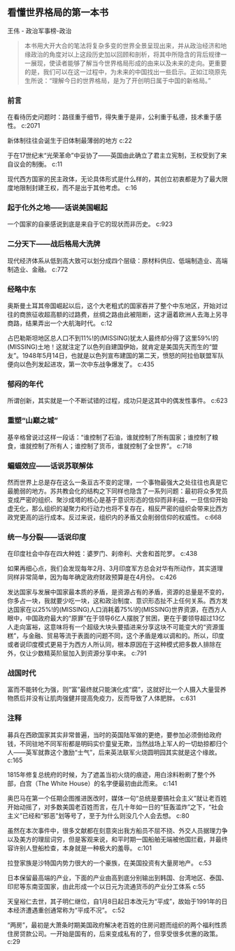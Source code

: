 ## 看懂世界格局的第一本书

王伟  -  政治军事榜-政治

> 本书用大开大合的笔法将复杂多变的世界全景呈现出来，并从政治经济和地缘政治的角度对以上这段历史加以回顾和剖析，将其中所隐含的背后规律一一展现，使读者能够了解当今世界格局形成的由来以及未来的走向。更重要的是，我们可以在这一过程中，为未来的中国找出一些启示。正如江晓原先生所说：“理解今日的世界格局，是为了开创明日属于中国的新格局。”


### 前言

在看待历史问题时：路径重于细节，得失重于是非，公利重于私德，技术重于感性。 c:2071

新体制往往会诞生于旧体制最薄弱的地方 c:22

于在17世纪末“光荣革命”中妥协了——英国由此确立了君主立宪制，王权受到了来自议会的制衡。 c:11

现代西方国家的民主政体，无论具体形式是什么样的，其创立初衷都是为了最大限度地限制封建王权，而不是出于其他考虑。 c:16

### 起于化外之地——话说美国崛起

一个国家的自豪感说到底是来自于它的现状而非历史。 c:923

### 二分天下——战后格局大洗牌

现代经济体系从低到高大致可以划分成四个层级：原材料供应、低端制造业、高端制造业、金融。 c:772

### 经略中东

奥斯曼土耳其帝国崛起以后，这个大老粗式的国家吞并了整个中东地区，开始对过往的商旅征收超高额的过路费，丝绸之路由此被阻断，这才逼着欧洲人去海上另寻商路，结果弄出一个大航海时代。 c:12

占巴勒斯坦地区总人口不到11%!的(MISSING)犹太人最终却分得了这里59%!的(MISSING)土地！这就注定了以色列自建国伊始，就肯定是美国先天而生的“盟友”。1948年5月14日，也就是以色列宣布建国的第二天，愤怒的阿拉伯联盟军队便向以色列发起进攻，第一次中东战争爆发了。 c:435

### 郁闷的年代

所谓创新，其实就是一个不断试错的过程，成功只是这其中的偶发性事件。 c:623

### 重塑“山巅之城”

基辛格曾说过这样一段话：“谁控制了石油，谁就控制了所有国家；谁控制了粮食，谁就控制了所有人；谁控制了货币，谁就控制了全世界”。 c:718

### 蝙蝠效应——话说苏联解体

然而世界上总是存在这么一条亘古不变的定理，一个事物最强大之处往往也真是它最脆弱的地方。苏共教会化的结构之下同样也隐含了一系列问题：最初将众多党员变成严密的组织、聚沙成塔的核心是基于意识形态的信仰而非利益，一旦信仰开始虚无化，那么组织的凝聚力和行动力也将不复存在，相反严密的组织会带来比西方政党更高的运行成本。反过来说，组织内的矛盾又会削弱信仰的权威性。 c:668

### 统一与分裂——话说印度

在印度社会中存在四大种姓：婆罗门、刹帝利、犬舍和首陀罗。 c:438

如果再细心点，我们会发现每年2月、3月印度军方总会对华有所动作，其实道理同样非常简单，因为每年确定政府财政预算是在4月份。 c:426

发达国家与发展中国家最本质的矛盾，是资源占有的矛盾，资源的总量是不变的，你多占一块，我就要少吃一块，这和政治制度、意识形态扯不上任何关系。西方发达国家在以25%!的(MISSING)人口消耗着75%!的(MISSING)世界资源，在西方人眼中，中国政府最大的“原罪”在于领导6亿人摆脱了贫困，更在于要领导超过13亿人走向富裕，这意味将有一个超级大块头要插进来分享这块不可能变大的“资源蛋糕”，与金融、贸易等流于表面的问题不同，这个矛盾是难以调和的。所以，印度或者说印度模式更易于为西方人所认同，根本原因在于这种模式把多数人排除在外，仅让少数精英阶层加入到资源分享中来。 c:791

### 战国时代

富而不能转化为强，则“富”最终就只能演化成“腐”，这就好比一个人摄入大量营养物质后并没有让肌肉强健并提高免疫力，反而导致了人体肥胖。 c:631

### 注释

募兵在西欧国家其实非常普遍，当时的英国陆军做的更绝，要参加必须倒给政府钱，不同驻地不同军衔都是明码实价童叟无欺，当然战场上军人的一切劫掠都归个人——英军就靠这个激励“士气”，后来英法联军火烧圆明园其实就是这个缘故。 c:165

1815年修复总统府的时候，为了遮盖当初火烧的痕迹，用白涂料粉刷了整个外部，白宫（The White House）的名字便最初由此而来。 c:141

奥巴马在第一个任期企图推进医改时，媒体一句“总统是要搞社会主义”就让老百姓开始动摇了，对多数美国老百姓而言，在几十年如一日的“狂轰滥炸”之下，“社会主义”已经和“邪恶”划等号了，至于为什么则没几个人会去想。 c:80

虽然在本次事件中，很多文献都在刻意突出我方船员不屈不挠、外交人员据理力争以及美方的理屈词穷，但是客观来说，和平时期一国船舶无端被他国拦截，并最终容许别人登船检查，本身就是一种极大的羞辱。 c:101

拉登家族是沙特国内势力很大的一个豪族，在美国投资有大量房地产。 c:53

日本保留最高端的产业，下面的产业由高到底分别输出到韩国、台湾地区、泰国、印尼等东南亚国家，由此形成一个以日元为流通货币的产业分工体系 c:55

天皇裕仁去世，其子明仁继位，自1月8日起日本改元为“平成”，故始于1991年的日本经济遭遇重创通常称为“平成不况”。 c:52

“两房”，最初是大萧条时期美国政府解决老百姓的住房问题而组织的两个福利性质住房贷款公司。一开始是国有的，后来变成私有的了，但享受很多优惠的政策。 c:29